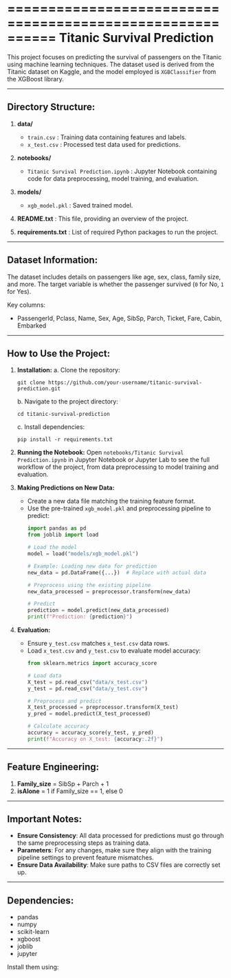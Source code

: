 ==========================================================
                  Titanic Survival Prediction
==========================================================

This project focuses on predicting the survival of passengers on the Titanic using machine learning techniques. The dataset used is derived from the Titanic dataset on Kaggle, and the model employed is `XGBClassifier` from the XGBoost library.

----------------------------------------------------------
Directory Structure:
----------------------------------------------------------

1. **data/**
   - `train.csv`        : Training data containing features and labels.
   - `x_test.csv`       : Processed test data used for predictions.

2. **notebooks/**
   - `Titanic Survival Prediction.ipynb` : Jupyter Notebook containing code for data preprocessing, model training, and evaluation.

3. **models/**
   - `xgb_model.pkl` : Saved trained model.

4. **README.txt**    : This file, providing an overview of the project.

5. **requirements.txt** : List of required Python packages to run the project.

----------------------------------------------------------
Dataset Information:
----------------------------------------------------------

The dataset includes details on passengers like age, sex, class, family size, and more. The target variable is whether the passenger survived (`0` for No, `1` for Yes).

Key columns:
- PassengerId, Pclass, Name, Sex, Age, SibSp, Parch, Ticket, Fare, Cabin, Embarked

----------------------------------------------------------
How to Use the Project:
----------------------------------------------------------

1. **Installation:**
   a. Clone the repository:
      ```
      git clone https://github.com/your-username/titanic-survival-prediction.git
      ```
   b. Navigate to the project directory:
      ```
      cd titanic-survival-prediction
      ```
   c. Install dependencies:
      ```
      pip install -r requirements.txt
      ```

2. **Running the Notebook:**
   Open `notebooks/Titanic Survival Prediction.ipynb` in Jupyter Notebook or Jupyter Lab to see the full workflow of the project, from data preprocessing to model training and evaluation.

3. **Making Predictions on New Data:**
   - Create a new data file matching the training feature format.
   - Use the pre-trained `xgb_model.pkl` and preprocessing pipeline to predict:
     ```python
     import pandas as pd
     from joblib import load

     # Load the model
     model = load("models/xgb_model.pkl")

     # Example: Loading new data for prediction
     new_data = pd.DataFrame({...})  # Replace with actual data

     # Preprocess using the existing pipeline
     new_data_processed = preprocessor.transform(new_data)

     # Predict
     prediction = model.predict(new_data_processed)
     print(f"Prediction: {prediction}")
     ```

4. **Evaluation:**
   - Ensure `y_test.csv` matches `x_test.csv` data rows.
   - Load `x_test.csv` and `y_test.csv` to evaluate model accuracy:
     ```python
     from sklearn.metrics import accuracy_score
     
     # Load data
     X_test = pd.read_csv("data/x_test.csv")
     y_test = pd.read_csv("data/y_test.csv")

     # Preprocess and predict
     X_test_processed = preprocessor.transform(X_test)
     y_pred = model.predict(X_test_processed)

     # Calculate accuracy
     accuracy = accuracy_score(y_test, y_pred)
     print(f"Accuracy on X_test: {accuracy:.2f}")
     ```

----------------------------------------------------------
Feature Engineering:
----------------------------------------------------------

1. **Family_size** = SibSp + Parch + 1
2. **isAlone**     = 1 if Family_size == 1, else 0

----------------------------------------------------------
Important Notes:
----------------------------------------------------------

- **Ensure Consistency**: All data processed for predictions must go through the same preprocessing steps as training data.
- **Parameters**: For any changes, make sure they align with the training pipeline settings to prevent feature mismatches.
- **Ensure Data Availability**: Make sure paths to CSV files are correctly set up.

----------------------------------------------------------
Dependencies:
----------------------------------------------------------

- pandas
- numpy
- scikit-learn
- xgboost
- joblib
- jupyter

Install them using:
